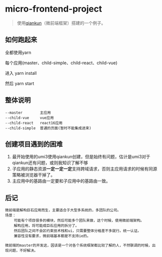 # micro-frontend-project
> 使用[qiankun](https://qiankun.umijs.org/zh/)（微前端框架）搭建的一个例子。

## 如何跑起来

全都使用yarn

每个应用(master、child-simple、child-react、child-vue)

进入 yarn install

然后 yarn start



## 整体说明

```text
--master        主应用
--child-vue     vue应用
--child-react   react16应用
--child-simple  普通的页面(暂时不能集成进来)
```





## 创建项目遇到的困难

1. 最开始使用的umi3使用qiankun创建，但是始终有问题，估计是umi3对于qiankun还有问题，或则我知识了解不够
2. 子应用的静态资源**一定一定一定**支持跨域请求，否则主应用请求的时候有同源策略被浏览器干掉了。
3. 主应用中的基路由一定要和子应用中的基路由一致。



## 后记

```text
微前端是解构巨石应用而生，主要适合于大型多系统的，多团队的公司。
场景：
	可能有个项目很多的模块，然后可能多个团队来做，这个时候，使用微前端架构。
	解构应用，将可能成巨石应用的拆分了。
	然后团队之间不会区约束技术栈和ui，只需要整体分格差不多就行。统一认证。
	兼容性没有要求，微前端基本都是不支持ie的。
	
微前端的master的开发这，因该是一个对各个系统框架都比较了解的人，不然联调的时候，出现问题，不好解决。

```

